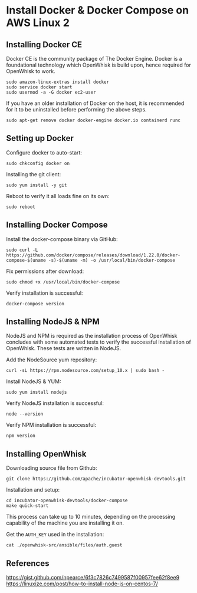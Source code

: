 # Install Docker & Docker Compose on AWS Linux 2

## Installing Docker CE
Docker CE is the community package of The Docker Engine. Docker is a foundational technology which OpenWhisk is build upon, hence required for OpenWhisk to work.

```
sudo amazon-linux-extras install docker
sudo service docker start
sudo usermod -a -G docker ec2-user
```

If you have an older installation of Docker on the host, it is recommended for it to be uninstalled before performing the above steps.

```
sudo apt-get remove docker docker-engine docker.io containerd runc
```

## Setting up Docker

Configure docker to auto-start:
```
sudo chkconfig docker on
```

Installing the git client:
```
sudo yum install -y git
```

Reboot to verify it all loads fine on its own:
```
sudo reboot
```

## Installing Docker Compose

Install the docker-compose binary via GitHub:
```
sudo curl -L https://github.com/docker/compose/releases/download/1.22.0/docker-compose-$(uname -s)-$(uname -m) -o /usr/local/bin/docker-compose
```

Fix permissions after download:
```
sudo chmod +x /usr/local/bin/docker-compose
```

Verify installation is successful:
```
docker-compose version
```

## Installing NodeJS & NPM
NodeJS and NPM is required as the installation process of OpenWhisk concludes with some automated tests to verify the successful installation of OpenWhisk. These tests are written in NodeJS.

Add the NodeSource yum repository:
```
curl -sL https://rpm.nodesource.com/setup_10.x | sudo bash -
```

Install NodeJS & YUM:
```
sudo yum install nodejs
```

Verify NodeJS installation is successful:
```
node --version
```

Verify NPM installation is successful:
```
npm version
```

## Installing OpenWhisk

Downloading source file from Github:
```
git clone https://github.com/apache/incubator-openwhisk-devtools.git
```

Installation and setup:
```
cd incubator-openwhisk-devtools/docker-compose
make quick-start
```

This process can take up to 10 minutes, depending on the processing capability of the machine you are installing it on.

Get the `AUTH_KEY` used in the installation:
```
cat ./openwhisk-src/ansible/files/auth.guest
```

## References

https://gist.github.com/npearce/6f3c7826c7499587f00957fee62f8ee9
https://linuxize.com/post/how-to-install-node-js-on-centos-7/